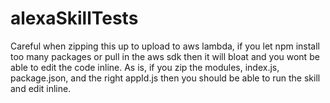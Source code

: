 # alexaSkillTests
Careful when zipping this up to upload to aws lambda, if you let npm install too many packages or pull in the aws sdk then it will bloat and you wont be able to edit the code inline. As is, if you zip the modules, index.js, package.json, and the right appId.js then you should be able to run the skill and edit inline.
